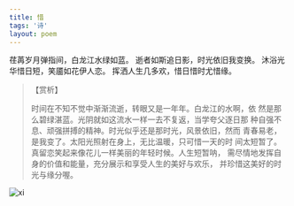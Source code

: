 ```yaml
---
title: 惜
tags: '诗'
layout: poem
---
```


荏苒岁月弹指间，白龙江水绿如蓝。
逝者如斯追日影，时光依旧我变换。
沐浴光华惜日短，笑靥如花伊人恋。
挥洒人生几多欢，惜日惜时尤惜缘。

<blockquote class="text-left inline-block">
【赏析】

<p>时间在不知不觉中渐渐流逝，转眼又是一年年。白龙江的水啊，依
然是那么碧绿湛蓝。光阴就如这流水一样一去不复返，当学夸父逐日那
种自强不息、顽强拼搏的精神。时光似乎还是那时光，风景依旧，然而
青春易老，是我变了。太阳光照射在身上，无比温暖，只可惜一天的时
间太短暂了。真留恋笑起来像花儿一样美丽的年轻时候。人生短暂呐，
需尽情地发挥自身的价值和能量，充分展示和享受人生的美好与欢乐，
并珍惜这美好的时光与缘分喔。</p>
</blockquote>

![xi](poems/2015-04-16-xi.jpeg)

